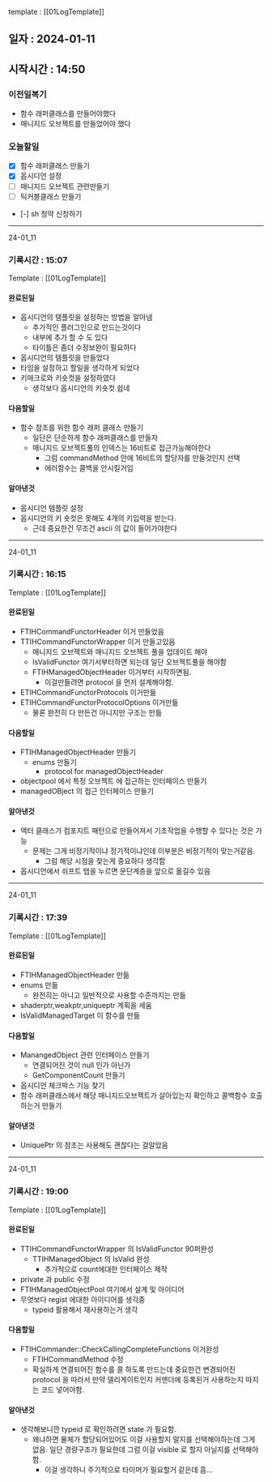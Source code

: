 template : [[01LogTemplate]]
## 일자 : 2024-01-11
## 시작시간 : 14:50
### 이전일복기
+ 함수 래퍼클래스를 만들어야했다
+ 매니지드 오브젝트를 만들었어야 했다
### 오늘할일
- [x] 함수 래퍼클래스 만들기
- [x] 옵시디언 설정
- [ ] 매니지드 오브젝트 관련만들기
- [ ] 틱커블클래스 만들기
- [-] sh 청약 신청하기 
____
24-01_11
### 기록시간 : 15:07
Template : [[01LogTemplate]]
#### 완료된일
+ 옵시디언의 템플릿을 설정하는 방법을 알아냄
	+ 추가적인 플러그인으로 만드는것이다
	+ 내부에 추가 할 수 도 있다
	+ 타이틀은 좀더 수정보완이 필요하다
+ 옵시디언의 템플릿을 만들었다
+ 타임을 설정하고 할일을 생각하게 되었다
+ 키매크로와 키숏컷을 설정하였다
	+ 생각보다 옵시디언의 키숏컷 쉽네
#### 다음할일
+ 함수 참조를 위한 함수 래퍼 클래스 만들기
	+ 일단은 단순하게 함수 래퍼클래스를 만들자
	+ 매니지드 오브젝트풀의 인덱스는 16비트로 접근가능해야한다
		+ 그럼 commandMethod 안에 16비트의 할당자를 만들것인지 선택
		+ 에러함수는 콜백을 안시킬거임
#### 알아낸것
+ 옵시디언 템플릿 설정
+ 옵시디언의 키 숏컷은 못해도 4개의 키입력을 받는다.
	+ 근데 중요한건 무조건 ascii 의 값이 들어가야한다
____
24-01_11
### 기록시간 : 16:15
Template : [[01LogTemplate]]
#### 완료된일
+ FTIHCommandFunctorHeader 이거 만들었음
+ TTIHCommandFunctorWrapper 이거 만들고있음
	+ 매니지드 오브젝트와 매니지드 오브젝트 풀을 업데이트 해야
	+ IsValidFunctor 여기서부터하면 되는데 일단 오브젝트풀을 해야함
	+ FTIHManagedObjectHeader 이거부터 시작하면됨.
		+ 이걸만들려면 protocol 을 먼저 설계해야함.
+ ETIHCommandFunctorProtocols 이거만듦
+ ETIHCommandFunctorProtocolOptions 이거만듦
	+ 물론 완전히 다 만든건 아니지만 구조는 만듦
#### 다음할일
+ FTIHManagedObjectHeader 만들기
	+ enums 만들기
		+ protocol for managedObjectHeader
+ objectpool 에서 특정 오브젝트 에 접근하는 인터페이스 만들기
+ managedOBject 의 접근 인터페이스 만들기
#### 알아낸것
+ 액터 클래스가 컴포지트 패턴으로 만들어져서 기초작업을 수행할 수 있다는 것은 가능
	+ 문제는 그게 비정기적이냐 정기적이냐인데 이부분은 비정기적이 맞는거같음.
		+ 그럼 해당 시점을 찾는게 중요하다 생각함
+ 옵시디언에서 쉬프트 탭을 누르면 문단계층을 앞으로 옮길수 있음
____
24-01_11
### 기록시간 : 17:39
Template : [[01LogTemplate]]
#### 완료된일
+ FTIHManagedObjectHeader 만듦
+ enums 만듦
	+ 완전히는 아니고 일반적으로 사용할 수준까지는 만듦
+ shaderptr,weakptr,uniqueptr 계획을 세움
+ IsValidManagedTarget 이 함수를 만듦
#### 다음할일
+ ManangedObject 관련 인터페이스 만들기
	+ 연결되어진 것이 null 인가 아닌가
	+ GetComponentCount 만들기
+ 옵시디언 체크박스 기능 찾기
+ 함수 래퍼클래스에서 해당 매니지드오브젝트가 살아있는지 확인하고 콜백함수 호출하는거 만들기
#### 알아낸것
+ UniquePtr 의 참조는 사용해도 괜찮다는 걸알았음

____
24-01_11
### 기록시간 : 19:00
Template : [[01LogTemplate]]
#### 완료된일
+ TTIHCommandFunctorWrapper 의 IsValidFunctor 90퍼완성
	+ TTIHManagedObject 의 IsValid 완성
		+ 추가적으로 count에대한 인터페이스 제작
+ private 과 public 수정
+ FTIHManagedObjectPool 여기에서 설계 및 아이디어
+ 무엇보다 regist 에대한 아이디어를 생각중
	+ typeid 활용해서 재사용하는거 생각
#### 다음할일
+ FTIHCommander::CheckCallingCompleteFunctions 이거완성
	+ FTIHCommandMethod 수정
	+ 확실하게 연결되어진 함수를 콜 하도록 만드는데 중요한건 변경되어진 protocol 을 따라서 만약 델리게이트인지 커맨더에 등록된거 사용하는지 따지는 코드 넣어야함.
#### 알아낸것
+ 생각해보니깐 typeid 로 확인하려면 state 가 필요함. 
	+ 왜냐하면 물체가 할당되어있어도 이걸 사용할지 말지를 선택해야하는데 그게 없음. 일단 경량구조가 필요한데 그럼 이걸 visible 로 할지 아닐지를 선택해야함. 
		+ 이걸 생각하니 주기적으로 타이머가 필요할거 같은데 흠...
